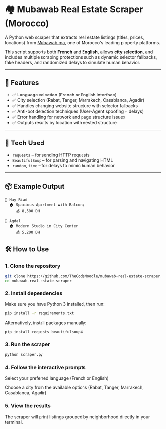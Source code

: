 # 🏘️ Mubawab Real Estate Scraper (Morocco)

A Python web scraper that extracts real estate listings (titles, prices, locations) from [Mubawab.ma](https://www.mubawab.ma), one of Morocco's leading property platforms.

This script supports both **French** and **English**, allows **city selection**, and includes multiple scraping protections such as dynamic selector fallbacks, fake headers, and randomized delays to simulate human behavior.

---

## 🚀 Features

- ✅ Language selection (French or English interface)  
- ✅ City selection (Rabat, Tanger, Marrakech, Casablanca, Agadir)  
- ✅ Handles changing website structure with selector fallbacks  
- ✅ Anti-bot detection techniques (User-Agent spoofing + delays)  
- ✅ Error handling for network and page structure issues  
- ✅ Outputs results by location with nested structure  

---

## 🧰 Tech Used

- `requests` – for sending HTTP requests  
- `BeautifulSoup` – for parsing and navigating HTML  
- `random`, `time` – for delays to mimic human behavior  

---

## 📦 Example Output

```plaintext
📍 Hay Riad
  🏠 Spacious Apartment with Balcony
     💰 8,500 DH

📍 Agdal
  🏠 Modern Studio in City Center
     💰 5,200 DH
```
## 🛠️ How to Use

### 1. Clone the repository

```bash
git clone https://github.com/TheCodeNoodle/mubawab-real-estate-scraper.git
cd mubawab-real-estate-scraper
```

### 2. Install dependencies

Make sure you have Python 3 installed, then run:
```bash
pip install -r requirements.txt
```
Alternatively, install packages manually:
```bash
pip install requests beautifulsoup4
```
### 3. Run the scraper
```bash
python scraper.py
```
### 4. Follow the interactive prompts

  Select your preferred language (French or English)

  Choose a city from the available options (Rabat, Tanger, Marrakech, Casablanca, Agadir)

### 5. View the results

The scraper will print listings grouped by neighborhood directly in your terminal.
